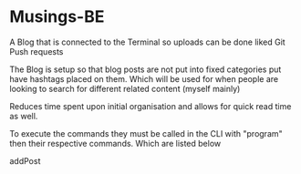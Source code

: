 # Musings-BE
A Blog that is connected to the Terminal so uploads can be done liked Git Push requests

The Blog is setup so that blog posts are not put into fixed categories put have hashtags placed on them. Which will be used for
when people are looking to search for different related content (myself mainly) 

Reduces time spent upon initial organisation and allows for quick read time as well.

To execute the commands they must be called in the CLI with "program" then their respective commands. Which are listed below

addPost <title> <content> <#hashtags>

getPosts 
